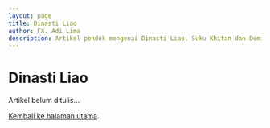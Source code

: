 ```yaml
---
layout: page
title: Dinasti Liao
author: FX. Adi Lima
description: Artikel pendek mengenai Dinasti Liao, Suku Khitan dan Demi Gods and Semi Devils
---
```


# Dinasti Liao

Artikel belum ditulis...

[Kembali ke halaman utama](/).



